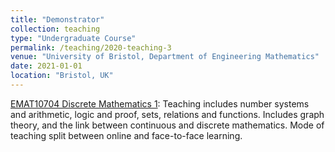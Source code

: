 ```yaml
---
title: "Demonstrator"
collection: teaching
type: "Undergraduate Course"
permalink: /teaching/2020-teaching-3
venue: "University of Bristol, Department of Engineering Mathematics"
date: 2021-01-01
location: "Bristol, UK"
---
```


[EMAT10704 Discrete Mathematics 1](https://www.bris.ac.uk/unit-programme-catalogue/UnitDetails.jsa;jsessionid=DECB31EED17DD75A15C95F98C5F5CE56?ayrCode=21/22&unitCode=EMAT10704): Teaching includes number systems and arithmetic, logic and proof, sets, relations and functions. Includes graph theory, and the link between continuous and discrete mathematics. Mode of teaching split between online and face-to-face learning.
